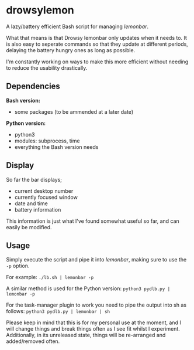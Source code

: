 # drowsylemon
A lazy/battery efficient Bash script for managing _lemonbar_.

What that means is that Drowsy lemonbar only updates when it needs to. It is also easy to seperate commands so that they update at different periods, delaying the battery hungry ones as long as possible.

I'm constantly working on ways to make this more efficient without needing to reduce the usability drastically.

## Dependencies
**Bash version:**
- some packages (to be ammended at a later date)

**Python version:**
- python3
- modules: subprocess, time
- everything the Bash version needs

## Display
So far the bar displays;
- current desktop number
- currently focused window
- date and time
- battery information

This information is just what I've found somewhat useful so far, and can easily be modified.

## Usage
Simply execute the script and pipe it into _lemonbar_, making sure to use the `-p` option.

For example: `./lb.sh | lemonbar -p`

A similar method is used for the Python version: `python3 pydlb.py | lemonbar -p`

For the task-manager plugin to work you need to pipe the output into sh as follows:
`python3 pydlb.py | lemonbar | sh`

Please keep in mind that this is for my personal use at the moment, and I will change things and break things often as I see fit whilst I experiment. Additionally, in its unreleased state, things will be re-arranged and added/removed often.
